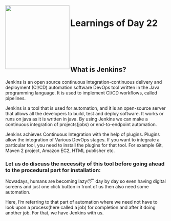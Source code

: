 <img src="https://cdn.icon-icons.com/icons2/2699/PNG/512/jenkins_logo_icon_170552.png" width=200 align=left>


# Learnings of Day 22


<br><br><br><br>
## What is Jenkins?
Jenkins is an open source continuous integration-continuous delivery and deployment (CI/CD) automation software 
DevOps tool written in the Java programming language. It is used to implement CI/CD workflows, called pipelines.


Jenkins is a tool that is used for automation, and it is an open-source server that allows all the developers to build,
test and deploy software. It works or runs on java as it is written in java. By using Jenkins we can make a continuous 
integration of projects(jobs) or end-to-endpoint automation.

Jenkins achieves Continuous Integration with the help of plugins. Plugins allow the integration of Various DevOps stages. 
If you want to integrate a particular tool, you need to install the plugins for that tool. For example Git, Maven 2 project, 
Amazon EC2, HTML publisher etc.

### Let us do discuss the necessity of this tool before going ahead to the procedural part for installation:

Nowadays, humans are becoming lazy😴 day by day so even having digital screens and just one click button in front of us then also need some automation.

Here, I’m referring to that part of automation where we need not have to look upon a process(here called a job) for completion and after it doing another 
job. For that, we have Jenkins with us.
